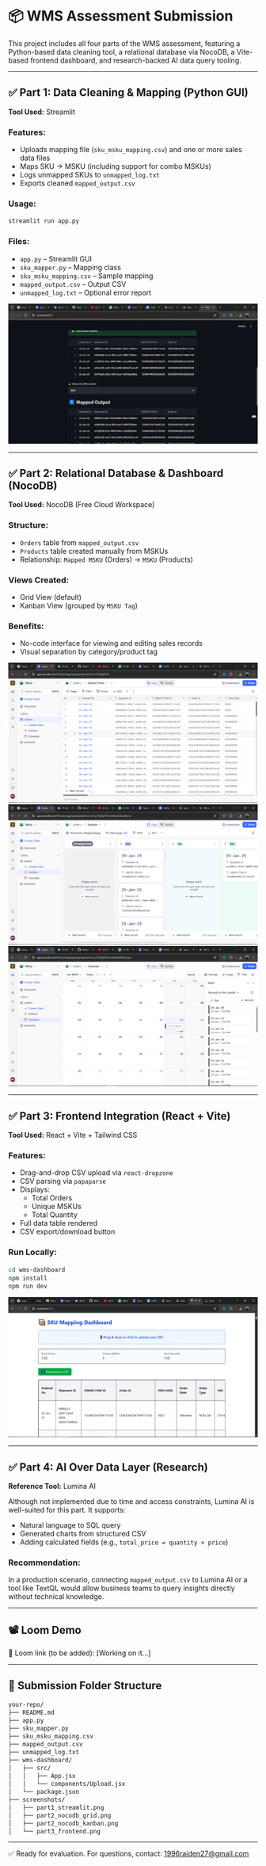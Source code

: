 # 📦 WMS Assessment Submission

This project includes all four parts of the WMS assessment, featuring a Python-based data cleaning tool, a relational database via NocoDB, a Vite-based frontend dashboard, and research-backed AI data query tooling.

---

## ✅ Part 1: Data Cleaning & Mapping (Python GUI)

**Tool Used:** Streamlit

### Features:

- Uploads mapping file (`sku_msku_mapping.csv`) and one or more sales data files
- Maps SKU → MSKU (including support for combo MSKUs)
- Logs unmapped SKUs to `unmapped_log.txt`
- Exports cleaned `mapped_output.csv`

### Usage:

```bash
streamlit run app.py
```

### Files:

- `app.py` – Streamlit GUI
- `sku_mapper.py` – Mapping class
- `sku_msku_mapping.csv` – Sample mapping
- `mapped_output.csv` – Output CSV
- `unmapped_log.txt` – Optional error report

![Streamlit UI](./screenshots/part1_streamlit.png)

---

## ✅ Part 2: Relational Database & Dashboard (NocoDB)

**Tool Used:** NocoDB (Free Cloud Workspace)

### Structure:

- `Orders` table from `mapped_output.csv`
- `Products` table created manually from MSKUs
- Relationship: `Mapped MSKU` (Orders) → `MSKU` (Products)

### Views Created:

- Grid View (default)
- Kanban View (grouped by `MSKU Tag`)

### Benefits:

- No-code interface for viewing and editing sales records
- Visual separation by category/product tag

![NocoDB Grid](./screenshots/part2_nocodb_grid.png)
![NocoDB Kanban](./screenshots/part2_nocodb_kanban.png)
![NocoDB Calendar](./screenshots/part2_nocodb_Calendar.png)

---

## ✅ Part 3: Frontend Integration (React + Vite)

**Tool Used:** React + Vite + Tailwind CSS

### Features:

- Drag-and-drop CSV upload via `react-dropzone`
- CSV parsing via `papaparse`
- Displays:
  - Total Orders
  - Unique MSKUs
  - Total Quantity
- Full data table rendered
- CSV export/download button

### Run Locally:

```bash
cd wms-dashboard
npm install
npm run dev
```

![React Frontend](./screenshots/part3_frontend.png)

---

## ✅ Part 4: AI Over Data Layer (Research)

**Reference Tool:** Lumina AI

Although not implemented due to time and access constraints, Lumina AI is well-suited for this part. It supports:

- Natural language to SQL query
- Generated charts from structured CSV
- Adding calculated fields (e.g., `total_price = quantity × price`)

### Recommendation:

In a production scenario, connecting `mapped_output.csv` to Lumina AI or a tool like TextQL would allow business teams to query insights directly without technical knowledge.

---

## 📽 Loom Demo

📎 Loom link (to be added): [Working on it...]

---

## 📁 Submission Folder Structure

```
your-repo/
├── README.md
├── app.py
├── sku_mapper.py
├── sku_msku_mapping.csv
├── mapped_output.csv
├── unmapped_log.txt
├── wms-dashboard/
│   ├── src/
│   │   ├── App.jsx
│   │   └── components/Upload.jsx
│   └── package.json
├── screenshots/
│   ├── part1_streamlit.png
│   ├── part2_nocodb_grid.png
│   ├── part2_nocodb_kanban.png
│   └── part3_frontend.png
```

---

✅ Ready for evaluation. For questions, contact: 1996raiden27@gmail.com
